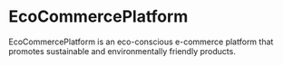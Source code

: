 # EcoCommercePlatform
EcoCommercePlatform is an eco-conscious e-commerce platform that promotes sustainable and environmentally friendly products. 
